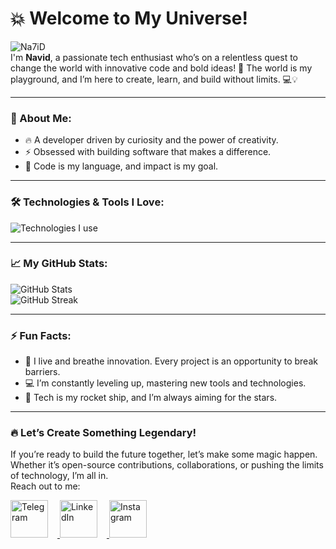 # 💥 Welcome to My Universe!  
![Na7iD](https://i.ibb.co/kxQMhNf/Na7iD.webp)  
I'm **Navid**, a passionate tech enthusiast who’s on a relentless quest to change the world with innovative code and bold ideas! 🚀 The world is my playground, and I’m here to create, learn, and build without limits. 💻💡  

---

### 🌟 About Me:
- 🔥 A developer driven by curiosity and the power of creativity.
- ⚡ Obsessed with building software that makes a difference.
- 🎯 Code is my language, and impact is my goal.

---

### 🛠️ Technologies & Tools I Love:
<p align="left">
  <img src="https://skillicons.dev/icons?i=dart,flutter,python,git,github" alt="Technologies I use">
</p>

---

### 📈 My GitHub Stats:
<p align="left">
  <img src="https://github-readme-stats.vercel.app/api?username=7Na7iD7&show_icons=true&theme=radical&hide_title=true&count_private=true" alt="GitHub Stats">
  <br>
  <img src="https://streak-stats.demolab.com?user=7Na7iD7&theme=radical&hide_border=true" alt="GitHub Streak">
</p>

---

### ⚡ Fun Facts:
- 🔧 I live and breathe innovation. Every project is an opportunity to break barriers.
- 💻 I’m constantly leveling up, mastering new tools and technologies.
- 🚀 Tech is my rocket ship, and I’m always aiming for the stars.

---

### 🔥 Let’s Create Something Legendary!
If you’re ready to build the future together, let’s make some magic happen. Whether it’s open-source contributions, collaborations, or pushing the limits of technology, I’m all in.  
Reach out to me:  

<p align="left">
  <a href="https://t.me/Na7iDd" target="_blank">
    <img src="https://img.icons8.com/color/80/000000/telegram-app.png" alt="Telegram" width="60" height="60" style="margin-right:15px;"/>
  </a>
  <a href="https://linkedin.com/in/navidafzali" target="_blank">
    <img src="https://img.icons8.com/color/80/000000/linkedin.png" alt="LinkedIn" width="60" height="60" style="margin-right:15px;"/>
  </a>
  <a href="https://instagram.com/na7id_afzali" target="_blank">
    <img src="https://img.icons8.com/fluency/80/000000/instagram-new.png" alt="Instagram" width="60" height="60"/>
  </a>
</p>
